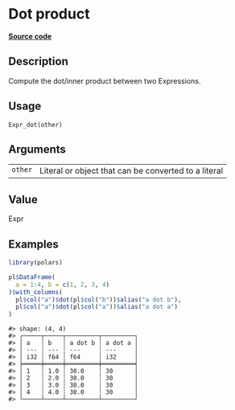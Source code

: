 
# Dot product

[**Source code**](https://github.com/pola-rs/r-polars/tree/main/R/expr__expr.R#L1393)

## Description

Compute the dot/inner product between two Expressions.

## Usage

<pre><code class='language-R'>Expr_dot(other)
</code></pre>

## Arguments

<table>
<tr>
<td style="white-space: nowrap; font-family: monospace; vertical-align: top">
<code id="Expr_dot_:_other">other</code>
</td>
<td>
Literal or object that can be converted to a literal
</td>
</tr>
</table>

## Value

Expr

## Examples

``` r
library(polars)

pl$DataFrame(
  a = 1:4, b = c(1, 2, 3, 4)
)$with_columns(
  pl$col("a")$dot(pl$col("b"))$alias("a dot b"),
  pl$col("a")$dot(pl$col("a"))$alias("a dot a")
)
```

    #> shape: (4, 4)
    #> ┌─────┬─────┬─────────┬─────────┐
    #> │ a   ┆ b   ┆ a dot b ┆ a dot a │
    #> │ --- ┆ --- ┆ ---     ┆ ---     │
    #> │ i32 ┆ f64 ┆ f64     ┆ i32     │
    #> ╞═════╪═════╪═════════╪═════════╡
    #> │ 1   ┆ 1.0 ┆ 30.0    ┆ 30      │
    #> │ 2   ┆ 2.0 ┆ 30.0    ┆ 30      │
    #> │ 3   ┆ 3.0 ┆ 30.0    ┆ 30      │
    #> │ 4   ┆ 4.0 ┆ 30.0    ┆ 30      │
    #> └─────┴─────┴─────────┴─────────┘
